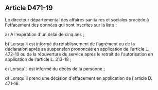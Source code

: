 ## Article D471-19

Le directeur départemental des affaires sanitaires et sociales procède à l'effacement des données qui sont
inscrites sur la liste :

a) A l'expiration d'un délai de cinq ans ;

b) Lorsqu'il est informé du rétablissement de l'agrément ou de la déclaration après sa suspension prononcée
en application de l'article L. 472-10 ou de la réouverture du service après le retrait de l'autorisation en
application de l'article L. 313-18 ;

c) Lorsqu'il est informé du décès de la personne ;

d) Lorsqu'il prend une décision d'effacement en application de l'article D. 471-16.


